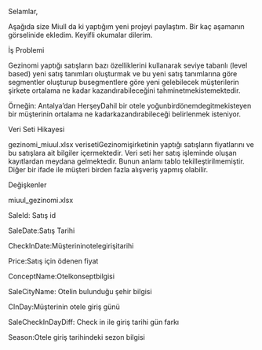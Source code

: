 Selamlar,

Aşağıda size Miull da ki yaptığım yeni projeyi paylaştım. Bir kaç aşamanın görselinide ekledim. Keyifli okumalar dilerim.



İş Problemi
 
 Gezinomi yaptığı satışların bazı özelliklerini kullanarak seviye tabanlı
 (level based) yeni satış tanımları oluşturmak ve bu yeni satış
 tanımlarına göre segmentler oluşturup busegmentlere göre yeni 
gelebilecek müşterilerin şirkete ortalama ne kadar kazandırabileceğini
 tahminetmekistemektedir. 

Örneğin:
 Antalya’dan HerşeyDahil bir otele yoğunbirdönemdegitmekisteyen
 bir müşterinin ortalama ne kadarkazandırabileceği belirlenmek
 isteniyor.
 
Veri Seti Hikayesi

gezinomi_miuul.xlsx verisetiGezinomişirketinin yaptığı satışların fiyatlarını ve bu
 satışlara ait bilgiler içermektedir. Veri seti her satış işleminde oluşan kayıtlardan
 meydana gelmektedir. Bunun anlamı tablo tekilleştirilmemiştir. Diğer bir ifade ile
 müşteri birden fazla alışveriş yapmış olabilir.

 Değişkenler

 miuul_gezinomi.xlsx

 SaleId: Satış id
 
 SaleDate:Satış Tarihi
 
 CheckInDate:Müşterininotelegirişitarihi
 
 Price:Satış için ödenen fiyat
 
 ConceptName:Otelkonseptbilgisi
 
 SaleCityName: Otelin bulunduğu şehir bilgisi
 
 CInDay:Müşterinin otele giriş günü
 
 SaleCheckInDayDiff: Check in ile giriş tarihi gün farkı
 
 Season:Otele giriş tarihindeki sezon bilgisi

 



 
